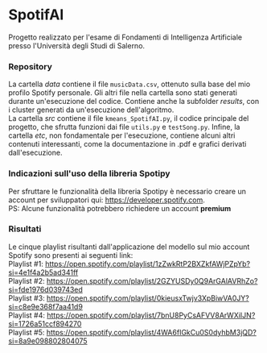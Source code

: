 # SpotifAI
Progetto realizzato per l'esame di Fondamenti di Intelligenza Artificiale presso l'Università degli Studi di Salerno. <br>

### Repository
La cartella _data_ contiene il file `musicData.csv`, ottenuto sulla base del mio profilo Spotify personale. Gli altri file nella cartella sono stati generati durante un'esecuzione del codice. Contiene anche la subfolder _results_, con i cluster generati da un'esecuzione dell'algoritmo. <br>
La cartella _src_ contiene il file `kmeans_SpotifAI.py`, il codice principale del progetto, che sfrutta funzioni dai file `utils.py` e `testSong.py`.
Infine, la cartella _etc_, non fondamentale per l'esecuzione, contiene alcuni altri contenuti interessanti, come la documentazione in .pdf e grafici derivati dall'esecuzione. <br>

### Indicazioni sull'uso della libreria Spotipy
Per sfruttare le funzionalità della libreria Spotipy è necessario creare un account per sviluppatori qui: https://developer.spotify.com. <br>
PS: Alcune funzionalità potrebbero richiedere un account **premium**
  
### Risultati
Le cinque playlist risultanti dall'applicazione del modello sul mio account Spotify sono presenti ai seguenti link: <br>
  Playlist #1: https://open.spotify.com/playlist/1zZwkRtP2BXZkfAWjPZpYb?si=4e1f4a2b5ad341ff <br>
  Playlist #2: https://open.spotify.com/playlist/2GZYUSDy0Q9ArGAlAVRhZo?si=fde1976d039743ed <br>
  Playlist #3: https://open.spotify.com/playlist/0kieusxTwjv3XpBiwVA0JY?si=c8e9e368f7aa41d9 <br>
  Playlist #4: https://open.spotify.com/playlist/7bnU8PyCsAFVV8ArWXiIJN?si=1726a51ccf894270 <br>
  Playlist #5: https://open.spotify.com/playlist/4WA6fIGkCu0S0dyhbM3jQD?si=8a9e098802804075 <br>
